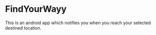 # FindYourWayy
This is an android app which notifies you when you reach your selected destined location.
